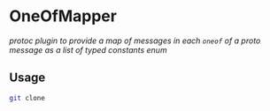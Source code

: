 # OneOfMapper
_protoc plugin to provide a map of messages in each `oneof` of a proto message 
as a list of typed constants enum_

## Usage 
```bash
git clone 

```